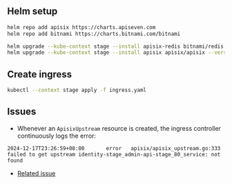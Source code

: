
## Helm setup
```bash
helm repo add apisix https://charts.apiseven.com
helm repo add bitnami https://charts.bitnami.com/bitnami

helm upgrade --kube-context stage --install apisix-redis bitnami/redis --version 20.3.0 -n apisix --create-namespace -f values-redis.yaml
helm upgrade --kube-context stage --install apisix apisix/apisix --version 2.10.0 -n apisix --create-namespace -f values-apisix.yaml -f values-apisix-stage.yaml
```
## Create ingress
```bash
kubectl --context stage apply -f ingress.yaml
```

## Issues

- Whenever an `ApisixUpstream` resource is created, the ingress controller continuously logs the error:
```
2024-12-17T23:26:59+08:00       error   apisix/apisix_upstream.go:333   failed to get upstream identity-stage_admin-api-stage_80_service: not found
```

  - [Related issue](https://github.com/apache/apisix-ingress-controller/issues/1855)